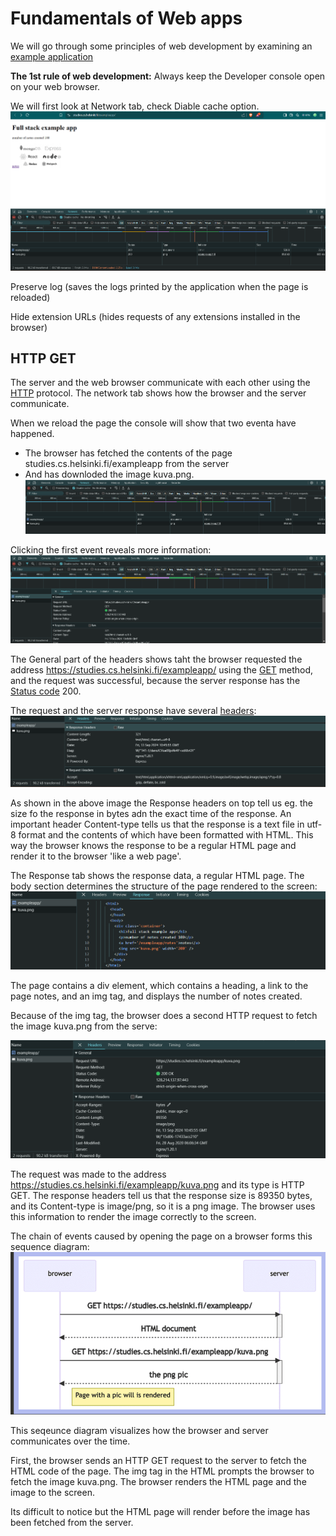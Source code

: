 # Fundamentals of Web apps

We will go through some principles of web development by examining an [example application](https://studies.cs.helsinki.fi/exampleapp/_)

<strong>The 1st rule of web development:</strong> Always keep the Developer console open on your web browser.

We will first look at Network tab, check Diable cache option.
![alt text](image.png)

Preserve log (saves the logs printed by the application when the page is reloaded)

Hide extension URLs (hides requests of any extensions installed in the browser)

## HTTP GET

The server and the web browser communicate with each other using the [HTTP](https://developer.mozilla.org/en-US/docs/Web/HTTP) protocol. The network tab shows how the browser and the server communicate.

When we reload the page the console will show that two eventa have happened.

- The browser has fetched the contents of the page studies.cs.helsinki.fi/exampleapp from the server
- And has downloded the image kuva.png.
  ![alt text](image-1.png)

Clicking the first event reveals more information:
![alt text](image-2.png)

The General part of the headers shows taht the browser requested the address https://studies.cs.helsinki.fi/exampleapp/ using the [GET](https://developer.mozilla.org/en-US/docs/Web/HTTP/Methods/GET) method, and the request was successful, because the server response has the [Status code](https://en.wikipedia.org/wiki/List_of_HTTP_status_codes) 200.

The request and the server response have several [headers](https://en.wikipedia.org/wiki/List_of_HTTP_header_fields):
![alt text](image-3.png)

As shown in the above image the Response headers on top tell us eg. the size fo the response in bytes adn the exact time of the response. An important header Content-type tells us that the response is a text file in utf-8 format and the contents of which have been formatted with HTML. This way the browser knows the response to be a regular HTML page and render it to the browser 'like a web page'.

The Response tab shows the response data, a regular HTML page. The body section determines the structure of the page rendered to the screen:
![alt text](image-4.png)

The page contains a div element, which contains a heading, a link to the page notes, and an img tag, and displays the number of notes created.

Because of the img tag, the browser does a second HTTP request to fetch the image kuva.png from the serve:

![alt text](image-5.png)

The request was made to the address https://studies.cs.helsinki.fi/exampleapp/kuva.png and its type is HTTP GET. The response headers tell us that the response size is 89350 bytes, and its Content-type is image/png, so it is a png image. The browser uses this information to render the image correctly to the screen.

The chain of events caused by opening the page on a browser forms this sequence diagram:
![alt text](image-6.png)

This seqeunce diagram visualizes how the browser and server communicates over the time.

First, the browser sends an HTTP GET request to the server to fetch the HTML code of the page. The img tag in the HTML prompts the browser to fetch the image kuva.png. The browser renders the HTML page and the image to the screen.

Its difficult to notice but the HTML page will render before the image has been fetched from the server.
